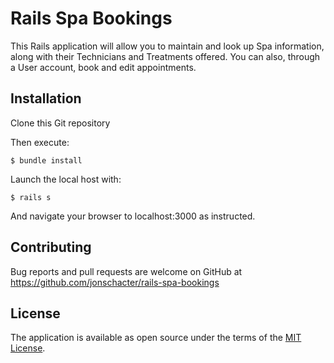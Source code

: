 # Rails Spa Bookings

This Rails application will allow you to maintain and look up Spa information, along with their Technicians and Treatments offered. You can also, through a User account, book and edit appointments.

## Installation

Clone this Git repository

Then execute:

    $ bundle install

Launch the local host with:

    $ rails s

And navigate your browser to localhost:3000 as instructed.

## Contributing

Bug reports and pull requests are welcome on GitHub at https://github.com/jonschacter/rails-spa-bookings

## License

The application is available as open source under the terms of the [MIT License](https://opensource.org/licenses/MIT).